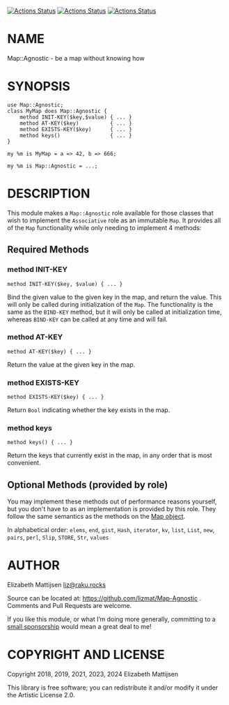 [![Actions Status](https://github.com/lizmat/Map-Agnostic/actions/workflows/linux.yml/badge.svg)](https://github.com/lizmat/Map-Agnostic/actions) [![Actions Status](https://github.com/lizmat/Map-Agnostic/actions/workflows/macos.yml/badge.svg)](https://github.com/lizmat/Map-Agnostic/actions) [![Actions Status](https://github.com/lizmat/Map-Agnostic/actions/workflows/windows.yml/badge.svg)](https://github.com/lizmat/Map-Agnostic/actions)

NAME
====

Map::Agnostic - be a map without knowing how

SYNOPSIS
========

    use Map::Agnostic;
    class MyMap does Map::Agnostic {
        method INIT-KEY($key,$value) { ... }
        method AT-KEY($key)          { ... }
        method EXISTS-KEY($key)      { ... }
        method keys()                { ... }
    }

    my %m is MyMap = a => 42, b => 666;

    my %m is Map::Agnostic = ...;

DESCRIPTION
===========

This module makes a `Map::Agnostic` role available for those classes that wish to implement the `Associative` role as an immutable `Map`. It provides all of the `Map` functionality while only needing to implement 4 methods:

Required Methods
----------------

### method INIT-KEY

    method INIT-KEY($key, $value) { ... }

Bind the given value to the given key in the map, and return the value. This will only be called during initialization of the `Map`. The functionality is the same as the `BIND-KEY` method, but it will only be called at initialization time, whereas `BIND-KEY` can be called at any time and will fail.

### method AT-KEY

    method AT-KEY($key) { ... }

Return the value at the given key in the map.

### method EXISTS-KEY

    method EXISTS-KEY($key) { ... }

Return `Bool` indicating whether the key exists in the map.

### method keys

    method keys() { ... }

Return the keys that currently exist in the map, in any order that is most convenient.

Optional Methods (provided by role)
-----------------------------------

You may implement these methods out of performance reasons yourself, but you don't have to as an implementation is provided by this role. They follow the same semantics as the methods on the [Map object](https://docs.perl6.org/type/Map).

In alphabetical order: `elems`, `end`, `gist`, `Hash`, `iterator`, `kv`, `list`, `List`, `new`, `pairs`, `perl`, `Slip`, `STORE`, `Str`, `values`

AUTHOR
======

Elizabeth Mattijsen <liz@raku.rocks>

Source can be located at: https://github.com/lizmat/Map-Agnostic . Comments and Pull Requests are welcome.

If you like this module, or what I’m doing more generally, committing to a [small sponsorship](https://github.com/sponsors/lizmat/) would mean a great deal to me!

COPYRIGHT AND LICENSE
=====================

Copyright 2018, 2019, 2021, 2023, 2024 Elizabeth Mattijsen

This library is free software; you can redistribute it and/or modify it under the Artistic License 2.0.


